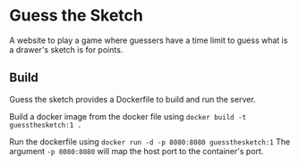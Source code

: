# Guess the Sketch
A website to play a game where guessers have a time limit to guess what is a drawer's sketch is for points.

## Build
Guess the sketch provides a Dockerfile to build and run the server.

Build a docker image from the docker file using `docker build -t guessthesketch:1 .`

Run the dockerfile using `docker run -d -p 8080:8080 guessthesketch:1`
The argument `-p 8080:8080` will map the host port to the container's port.
